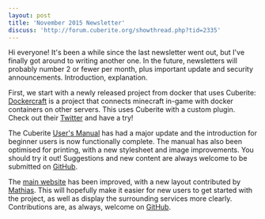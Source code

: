 ```yaml
---
layout: post
title: 'November 2015 Newsletter'
discuss: 'http://forum.cuberite.org/showthread.php?tid=2335'
---
```

Hi everyone! It's been a while since the last newsletter went out, but I've finally got around to writing another one. In the future, newsletters will probably number 2 or fewer per month, plus important update and security announcements. Introduction, explanation.

First, we start with a newly released project from docker that uses Cuberite: [Dockercraft](https://github.com/docker/dockercraft) is a project that connects minecraft in-game with docker containers on other servers. This uses Cuberite with a custom plugin. Check out their [Twitter](https://twitter.com/dockercraft) and have a try!

The Cuberite [User's Manual](https://github.com/cuberite/users-manual) has had a major update and the introduction for beginner users is now functionally complete. The manual has also been optimised for printing, with a new stylesheet and image improvements. You should try it out! Suggestions and new content are always welcome to be submitted on [GitHub](https://github.com/cuberite/users-manual).

The [main website](http://cuberite.org) has been improved, with a new layout contributed by [Mathias](https://github.com/mathias-github). This will hopefully make it easier for new users to get started with the project, as well as display the surrounding services more clearly. Contributions are, as always, welcome on [GitHub](https://github.com/cuberite/cuberite.github.io).
